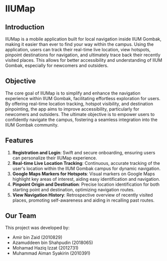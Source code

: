 # IIUMap

## Introduction
IIUMap is a mobile application built for local navigation inside IIUM Gombak, making it easier than ever to find your way within the campus. Using the application, users can track their real-time live location, view hotspots, pinpoint destinations for navigation, and ultimately trace back their recently visited places. This allows for better accessibility and understanding of IIUM Gombak, especially for newcomers and outsiders.


## Objective
The core goal of IIUMap is to simplify and enhance the navigation experience within IIUM Gombak, facilitating effortless exploration for users. By offering real-time location tracking, hotspot visibility, and destination pinpointing, the app aims to improve accessibility, particularly for newcomers and outsiders. The ultimate objective is to empower users to confidently navigate the campus, fostering a seamless integration into the IIUM Gombak community.


## Features
1. **Registration and Login**: Swift and secure onboarding, ensuring users can personalize their IIUMap experience.
2. **Real-time Live Location Tracking**: Continuous, accurate tracking of the user's location within the IIUM Gombak campus for dynamic navigation.
3. **Google Maps Markers for Hotspots**: Visual markers on Google Maps highlight key areas of interest, aiding easy identification and navigation.
4. **Pinpoint Origin and Destination**: Precise location identification for both starting point and destination, optimizing navigation routes.
5. **View Navigation History**: Retrospective overview of recently visited places, promoting self-awareness and aiding in recalling past routes.

## Our Team
This project was developed by:

- Amir bin Zaid (2010829)
- Azamuddeen bin Shahpudin (2018065)
- Mohamad Haziq Izzat (2012731)
- Muhammad Aiman Syakirin (2010391)


